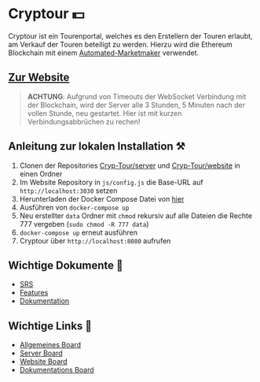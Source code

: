 # Cryptour 💵
Cryptour ist ein Tourenportal, welches es den Erstellern der Touren erlaubt, am Verkauf der Touren beteiligt zu werden. Hierzu wird die Ethereum Blockchain  mit einem [Automated-Marketmaker](https://academy.binance.com/en/articles/what-is-an-automated-market-maker-amm) verwendet.

## [Zur Website](https://cryptour.dullmer.de)
>**ACHTUNG**: Aufgrund von Timeouts der WebSocket Verbindung mit der Blockchain, wird der Server alle 3 Stunden, 5 Minuten nach der vollen Stunde, neu gestartet. Hier ist mit kurzen Verbindungsabbrüchen zu rechen!

## Anleitung zur lokalen Installation ⚒️
1. Clonen der Repositories [Cryp-Tour/server](https://github.com/Cryp-Tour/server) und [Cryp-Tour/website](https://github.com/Cryp-Tour/website) in einen Ordner
2. Im Website Repository in `js/config.js` die Base-URL auf `http://localhost:3030` setzen
3. Herunterladen der Docker Compose Datei von [hier](https://github.com/Cryp-Tour/.github/blob/main/docker-compose.yml)
4. Ausführen von `docker-compose up`
5. Neu erstellter `data` Ordner mit `chmod` rekursiv auf alle Dateien die Rechte 777 vergeben (`sudo chmod -R 777 data`)
6. `docker-compose up` erneut ausführen
7. Cryptour über `http://localhost:8080` aufrufen

## Wichtige Dokumente 📜
 - [SRS](https://github.com/Cryp-Tour/dokumentation/blob/main/allgemein/Software%20Requirements%20Specification.pdf)
 - [Features](https://github.com/Cryp-Tour/dokumentation/blob/main/allgemein/Features.pdf)
 - [Dokumentation](https://github.com/Cryp-Tour/dokumentation/blob/main/README.md)

## Wichtige Links 🔗
 - [Allgemeines Board](https://github.com/orgs/Cryp-Tour/projects/1)
 - [Server Board](https://github.com/Cryp-Tour/server/projects/1)
 - [Website Board](https://github.com/Cryp-Tour/website/projects/1)
 - [Dokumentations Board](https://github.com/Cryp-Tour/dokumentation/projects/1)
